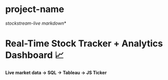 # project-name
 
**stockstream-live*
markdown**
# Real-Time Stock Tracker + Analytics Dashboard 📈

**Live market data → SQL → Tableau → JS Ticker**
